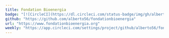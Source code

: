 ```yaml
---
title: Fondation Bioenergia
badge: "[![CircleCI](https://dl.circleci.com/status-badge/img/gh/alberto56/fondationbioenergia/tree/master.svg?style=svg)](https://dl.circleci.com/status-badge/redirect/gh/alberto56/fondationbioenergia/tree/master)"
github: "https://github.com/alberto56/fondationbioenergia"
url: "https://www.fondationbioenergia.org"
weekly: "https://app.circleci.com/settings/project/github/alberto56/fondationbioenergia/triggers?return-to=https%3A%2F%2Fapp.circleci.com%2Fpipelines%2Fgithub%2Falberto56%2Ffondationbioenergia&success=true"
---
```

